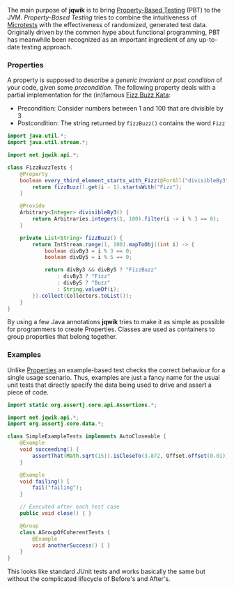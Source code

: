 The main purpose of __jqwik__ is to bring [Property-Based Testing](/property-based-testing.html) (PBT) 
to the JVM. _Property-Based Testing_ tries to combine the intuitiveness of 
[Microtests](https://www.industriallogic.com/blog/history-microtests/) with the
effectiveness of randomized, generated test data.
Originally driven by the common hype about functional programming, 
PBT has meanwhile been recognized as an important ingredient of any up-to-date testing approach.

### Properties

A property is supposed to describe a _generic invariant or post condition_ of your code, given some
_precondition_. The following property deals with a partial implementation for the (in)famous 
[Fizz Buzz Kata](http://codingdojo.org/kata/FizzBuzz/):

- Precondition: Consider numbers between 1 and 100 that are divisible by 3
- Postcondition: The string returned by `fizzBuzz()` contains the word `Fizz` 

```java
import java.util.*;
import java.util.stream.*;

import net.jqwik.api.*;

class FizzBuzzTests {
	@Property
	boolean every_third_element_starts_with_Fizz(@ForAll("divisibleBy3") int i) {
		return fizzBuzz().get(i - 1).startsWith("Fizz");
	}

	@Provide
	Arbitrary<Integer> divisibleBy3() {
		return Arbitraries.integers(1, 100).filter(i -> i % 3 == 0);
	}

	private List<String> fizzBuzz() {
		return IntStream.range(1, 100).mapToObj((int i) -> {
			boolean divBy3 = i % 3 == 0;
			boolean divBy5 = i % 5 == 0;

			return divBy3 && divBy5 ? "FizzBuzz"
				: divBy3 ? "Fizz"
				: divBy5 ? "Buzz"
				: String.valueOf(i);
		}).collect(Collectors.toList());
	}
}
```

By using a few Java annotations __jqwik__ tries to make it as simple as possible 
for programmers to create Properties. Classes are used as containers to group properties
that belong together.


### Examples

Unlike [Properties](#properties) an example-based test checks the correct behaviour
for a single usage scenario. Thus, examples are just a fancy name for the usual unit tests 
that directly specify the data being used to drive and assert a piece of code. 

```java
import static org.assertj.core.api.Assertions.*;

import net.jqwik.api.*;
import org.assertj.core.data.*;

class SimpleExampleTests implements AutoCloseable {
	@Example
	void succeeding() { 
		assertThat(Math.sqrt(15)).isCloseTo(3.872, Offset.offset(0.01));
	}

	@Example
	void failing() {
		fail("failing");
	}

	// Executed after each test case
	public void close() { }

	@Group
	class AGroupOfCoherentTests {
		@Example
		void anotherSuccess() { }
	}
}
```
This looks like standard JUnit tests and works basically the same but without
the complicated lifecycle of Before's and After's.

